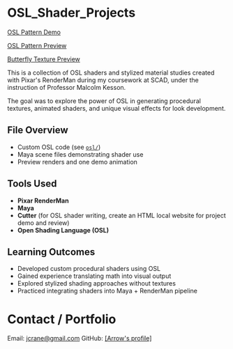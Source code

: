 # OSL_Shader_Projects
[OSL Pattern Demo](./osl_pattern_demo.mp4)

[OSL Pattern Preview](./preview_osl_pattern.jpg) 

[Butterfly Texture Preview](./preview_butterfly.jpg)


This is a collection of OSL shaders and stylized material studies created with Pixar's RenderMan during my coursework at SCAD, under the instruction of Professor Malcolm Kesson.

The goal was to explore the power of OSL in generating procedural textures, animated shaders, and unique visual effects for look development.

## File Overview

- Custom OSL code (see [`osl/`](./osl))
- Maya scene files demonstrating shader use
- Preview renders and one demo animation

## Tools Used

- **Pixar RenderMan**
- **Maya**
- **Cutter** (for OSL shader writing, create an HTML local website for project demo and review)
- **Open Shading Language (OSL)**

## Learning Outcomes

- Developed custom procedural shaders using OSL
- Gained experience translating math into visual output
- Explored stylized shading approaches without textures
- Practiced integrating shaders into Maya + RenderMan pipeline

# Contact / Portfolio
Email: jcrane@gmail.com
GitHub: [[Arrow's profile]](https://github.com/ArrowAlrakis)
